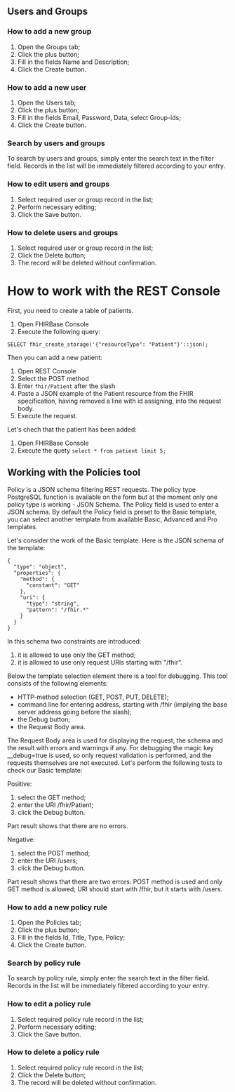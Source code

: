 ## Users and Groups

### How to add a new group

1. Open the Groups tab;
2. Click the plus button;
3. Fill in the fields Name and Description;
4. Click the Create button.

### How to add a new user

1. Open the Users tab;
2. Click the plus button;
3. Fill in the fields Email, Password, Data, select Group-ids;
4. Click the Create button.

### Search by users and groups

To search by users and groups, simply enter the search text in the filter field. Records in the list will be immediately filtered according to your entry.

### How to edit users and groups

1. Select required user or group record in the list;
2. Perform necessary editing;
3. Click the Save button.

### How to delete users and groups

1. Select required user or group record in the list;
2. Click the Delete button;
3. The record will be deleted without confirmation.

# How to work with the REST Console

First, you need to create a table of patients.

1. Open FHIRBase Console
2. Execute the following query:

```
SELECT fhir_create_storage('{"resourceType": "Patient"}'::json);
```

Then you can add a new patient:

1. Open REST Console
2. Select the POST method
3. Enter ```fhir/Patient``` after the slash
4. Paste a JSON example of the Patient resource from the FHIR specification, having removed a line with id assigning, into the request body.
5. Execute the request.

Let's chech that the patient has been added:

1. Open FHIRBase Console
2. Execute the quety ```select * from patient limit 5;```

## Working with the Policies tool

Policy is a JSON schema filtering REST requests. The policy type PostgreSQL function is available on the 
form but at the moment only one policy type is working - JSON Schema. The Policy field is used to enter a JSON schema.
By default the Policy field is preset to the Basic template, you can select another template from available Basic, 
Advanced and Pro templates.

Let's consider the work of the Basic template. Here is the JSON schema of the template:

```
{
  "type": "object",
  "properties": {
    "method": {
      "constant": "GET"
    },
    "uri": {
      "type": "string",
      "pattern": "/fhir.*"
    }
  }
}
```
In this schema two constraints are introduced: 

1. it is allowed to use only the GET method;
2. it is allowed to use only request URIs starting with "/fhir".

Below the template selection element there is a tool for debugging. This tool consists of the following elements:

- HTTP-method selection (GET, POST, PUT, DELETE);
- command line for entering address, starting with /fhir (implying the base server address going before the slash);
- the Debug button;
- the Request Body area.

The Request Body area is used for displaying the request, the schema and the result with errors and warnings if any. 
For debugging the magic key __debug=true is used, so only request validation is performed, and the requests themselves 
are not executed. Let's perform the following tests to check our Basic template:

Positive:

1. select the GET method;
2. enter the URI /fhir/Patient;
3. click the Debug button.

Part result shows that there are no errors.

Negative: 


1. select the POST method;
2. enter the URI /users;
3. click the Debug button.

Part result shows that there are two errors: POST method is used and only GET method is allowed; 
URI should start with /fhir, but it starts with /users.

### How to add a new policy rule

1. Open the Policies tab;
2. Click the plus button;
3. Fill in the fields Id, Title, Type, Policy;
4. Click the Create button.

### Search by policy rule

To search by policy rule, simply enter the search text in the filter field. Records in the list will be 
immediately filtered according to your entry.

### How to edit a policy rule

1. Select required policy rule record in the list;
2. Perform necessary editing;
3. Click the Save button.

### How to delete a policy rule

1. Select required policy rule record in the list;
2. Click the Delete button;
3. The record will be deleted without confirmation.







